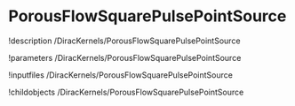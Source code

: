 <!-- MOOSE Documentation Stub: Remove this when content is added. -->

# PorousFlowSquarePulsePointSource
!description /DiracKernels/PorousFlowSquarePulsePointSource

!parameters /DiracKernels/PorousFlowSquarePulsePointSource

!inputfiles /DiracKernels/PorousFlowSquarePulsePointSource

!childobjects /DiracKernels/PorousFlowSquarePulsePointSource

